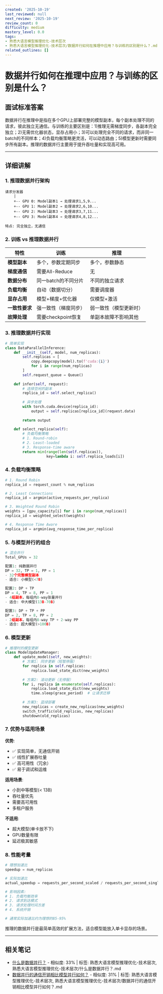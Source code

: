 ```yaml
---
created: '2025-10-19'
last_reviewed: null
next_review: '2025-10-19'
review_count: 0
difficulty: medium
mastery_level: 0.0
tags:
- 熟悉大语言模型推理优化-技术层次
- 熟悉大语言模型推理优化-技术层次/数据并行如何在推理中应用？与训练的区别是什么？.md
related_outlines: []
---
```

# 数据并行如何在推理中应用？与训练的区别是什么？

## 面试标准答案

数据并行在推理中是指在多个GPU上部署完整的模型副本，每个副本处理不同的请求，彼此独立无通信。与训练的主要区别是：1)推理无需梯度同步，各副本完全独立；2)无需优化器状态，显存占用小；3)可以处理完全不同的请求，而非同一batch的不同样本；4)负载均衡策略更灵活，可以动态路由；5)模型更新时需要同步所有副本。推理的数据并行主要用于提升吞吐量和实现高可用。

---

## 详细讲解

### 1. 推理数据并行架构

```
请求分发器
    |
    +-- GPU 0: Model副本1 → 处理请求1,5,9...
    +-- GPU 1: Model副本2 → 处理请求2,6,10...
    +-- GPU 2: Model副本3 → 处理请求3,7,11...
    +-- GPU 3: Model副本4 → 处理请求4,8,12...

特点: 完全独立，无通信
```

### 2. 训练 vs 推理数据并行

| 特性           | 训练                 | 推理                   |
| -------------- | -------------------- | ---------------------- |
| **模型副本**   | 多个，参数定期同步   | 多个，参数静态         |
| **梯度通信**   | 需要All-Reduce       | 无                     |
| **数据分布**   | 同一batch的不同分片  | 不同的独立请求         |
| **负载均衡**   | 自动（数据切分）     | 需要调度器             |
| **显存占用**   | 模型+梯度+优化器     | 仅模型+激活            |
| **一致性要求** | 强一致性（梯度同步） | 弱一致性（模型更新时） |
| **故障处理**   | 需要checkpoint恢复   | 单副本故障不影响其他   |

### 3. 推理数据并行实现

```python
# 简单实现
class DataParallelInference:
    def __init__(self, model, num_replicas):
        self.replicas = [
            copy.deepcopy(model).to(f'cuda:{i}')
            for i in range(num_replicas)
        ]
        self.request_queue = Queue()
        
    def infer(self, request):
        # 选择空闲的副本
        replica_id = self.select_replica()
        
        # 异步处理
        with torch.cuda.device(replica_id):
            output = self.replicas[replica_id](request.data)
        
        return output
    
    def select_replica(self):
        # 负载均衡策略
        # 1. Round-robin
        # 2. Least-loaded
        # 3. Response-time aware
        return min(range(len(self.replicas)), 
                   key=lambda i: self.replica_loads[i])
```

### 4. 负载均衡策略

```python
# 1. Round Robin
replica_id = request_count % num_replicas

# 2. Least Connections
replica_id = argmin(active_requests_per_replica)

# 3. Weighted Round Robin
weights = [gpu_capacity[i] for i in range(num_replicas)]
replica_id = weighted_select(weights)

# 4. Response Time Aware
replica_id = argmin(avg_response_time_per_replica)
```

### 5. 与模型并行的组合

```python
# 混合并行
Total_GPUs = 32

配置1: 纯数据并行
DP = 32, TP = 1, PP = 1
- 32个完整模型副本
- 适合: 小模型(<7B)

配置2: DP + TP
DP = 4, TP = 8, PP = 1
- 4组副本，每组内8-way张量并行
- 适合: 中大模型(13B-70B)

配置3: DP + TP + PP
DP = 2, TP = 8, PP = 2
- 2组副本，每组内8-way TP + 2-way PP
- 适合: 超大模型(>100B)
```

### 6. 模型更新

```python
# 推理时的模型更新
class ModelUpdateManager:
    def update_model(self, new_weights):
        # 方案1: 同步更新（短暂停服）
        for replica in self.replicas:
            replica.load_state_dict(new_weights)
        
        # 方案2: 滚动更新（无停服）
        for i, replica in enumerate(self.replicas):
            replica.load_state_dict(new_weights)
            time.sleep(grace_period)  # 让请求迁移
        
        # 方案3: 蓝绿部署
        new_replicas = create_new_replicas(new_weights)
        switch_traffic(old_replicas, new_replicas)
        shutdown(old_replicas)
```

### 7. 优势与适用场景

**优势**:
- ✅ 实现简单，无通信开销
- ✅ 线性扩展吞吐量
- ✅ 高可用性（冗余）
- ✅ 易于调试和运维

**适用场景**:
- 小到中等模型(< 13B)
- 吞吐量优先
- 需要高可用性
- 多租户服务

**不适用**:
- 超大模型(单卡放不下)
- GPU数量有限
- 延迟极其敏感

### 8. 性能考量

```python
# 理想加速比
speedup = num_replicas

# 实际加速比
actual_speedup = requests_per_second_scaled / requests_per_second_single

# 影响因素:
# 1. 负载均衡效率
# 2. 请求到达模式
# 3. 请求处理时间方差
# 4. 系统开销

# 通常实际加速比约为理想的85-95%
```

推理的数据并行是最简单高效的扩展方法，适合模型能放入单卡显存的场景。


---

## 相关笔记
<!-- 自动生成 -->

- [什么是数据并行？](notes/熟悉大语言模型推理优化-技术层次/什么是数据并行？.md) - 相似度: 33% | 标签: 熟悉大语言模型推理优化-技术层次, 熟悉大语言模型推理优化-技术层次/什么是数据并行？.md
- [数据并行的通信开销相比模型并行如何？](notes/熟悉大语言模型推理优化-技术层次/数据并行的通信开销相比模型并行如何？.md) - 相似度: 31% | 标签: 熟悉大语言模型推理优化-技术层次, 熟悉大语言模型推理优化-技术层次/数据并行的通信开销相比模型并行如何？.md

